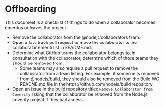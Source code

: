 # Offboarding

This document is a checklist of things to do when a collaborator becomes
emeritus or leaves the project.

* Remove the collaborator from the @nodejs/collaborators team.
* Open a fast-track pull request to move the collaborator to the collaborator
  emeriti list in README.md.
* Determine what GitHub teams the collaborator belongs to. In consultation with
  the collaborator, determine which of those teams they should be removed from.
  * Some teams may also require a pull request to remove the collaborator from
    a team listing. For example, if someone is removed from @nodejs/build,
    they should also be removed from the Build WG README.md file in the
    <https://github.com/nodejs/build> repository.
* Open an issue in the [build](https://github.com/nodejs/build) repository
  titled `Remove Collaborator from Coverity` asking that the collaborator
  be removed from the Node.js coverity project if they had access.

